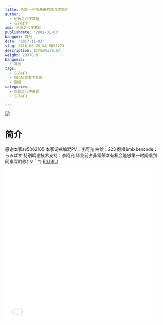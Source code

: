 ```yaml
---
title: 急雨——但愿未来的路与你相连
author:
  - 伦敦之心字幕组
  - らみぱす
zmz: 伦敦之心字幕组
publishdate: '2001-01-03'
bangumi: 其他
date: '2017-11-02'
slug: 2016-06-26_NA_5095273
description: 其他&#8226;NA
weight: 29378.0
bangumis:
  - 其他
tags:
  - らみぱす
  - VOCALOID中文曲
  - 翻唱
categories:
  - 伦敦之心字幕组
  - らみぱす

---
```

![](https://i.imgur.com/DdwK2fQ.png)
# 简介  
感谢本家av5062105
本家词曲编混PV：李阿充
曲绘：223
翻唱&amp;mix&amp;encode：らみぱす
特别鸣谢技术支持：李阿充
毕业前夕非常荣幸有机会能够第一时间唱到同桌写的歌(´∀｀*)
  [BILIBILI](https://www.bilibili.com/video/av5095273/)

  <iframe src="//www.bilibili.com/html/html5player.html?cid=8277135&aid=5095273" width="100%" height="500" frameborder="0" allowfullscreen="allowfullscreen"></iframe>

